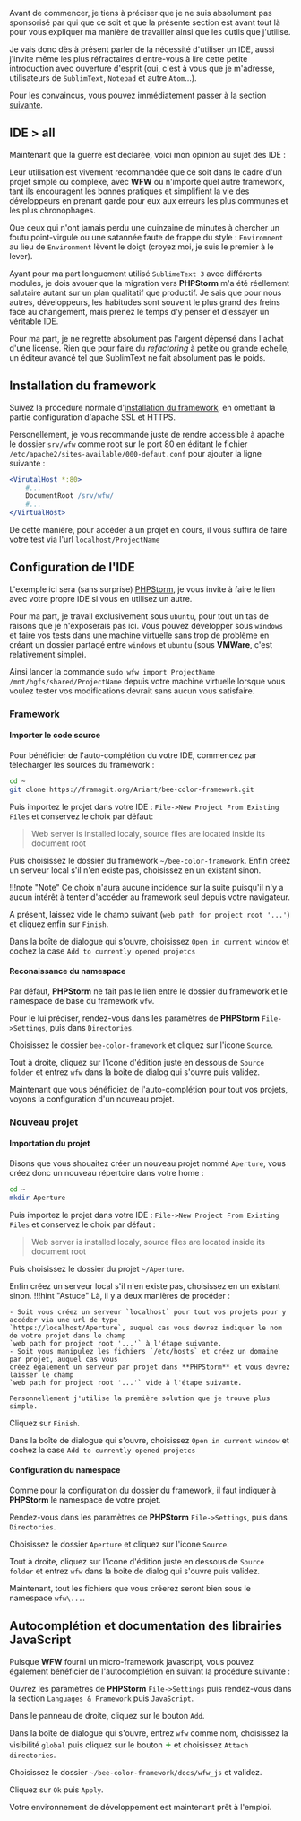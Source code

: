 Avant de commencer, je tiens à préciser que je ne suis absolument pas sponsorisé par qui que ce soit
et que la présente section est avant tout là pour vous expliquer ma manière de travailler ainsi que
les outils que j'utilise.

Je vais donc dès à présent parler de la nécessité d'utiliser un IDE, aussi j'invite même les plus
réfractaires d'entre-vous à lire cette petite introduction avec ouverture d'esprit (oui, c'est à
vous que je m'adresse, utilisateurs de `SublimText`, `Notepad` et autre `Atom`...).

Pour les convaincus, vous pouvez immédiatement passer à la section [suivante](#installation-du-framework).

## IDE > all

Maintenant que la guerre est déclarée, voici mon opinion au sujet des IDE :

Leur utilisation est vivement recommandée que ce soit dans le cadre d'un projet simple ou complexe,
avec **WFW** ou n'importe quel autre framework, tant ils encouragent les bonnes pratiques et simplifient
la vie des développeurs en prenant garde pour eux aux erreurs les plus communes et les plus chronophages.

Que ceux qui n'ont jamais perdu une quinzaine de minutes à chercher un foutu point-virgule ou une satannée
faute de frappe du style : `Enviromnent` au lieu de `Environment` lèvent le doigt (croyez moi, je suis
le premier à le lever).

Ayant pour ma part longuement utilisé `SublimeText 3` avec différents modules, je dois avouer que
la migration vers **PHPStorm** m'a été réellement salutaire autant sur un plan qualitatif que productif.
Je sais que pour nous autres, développeurs, les habitudes sont souvent le plus grand des freins face
au changement, mais prenez le temps d'y penser et d'essayer un véritable IDE.

Pour ma part, je ne regrette absolument pas l'argent dépensé dans l'achat d'une license. Rien que pour
faire du *refactoring* à petite ou grande echelle, un éditeur avancé tel que SublimText ne fait
absolument pas le poids.

## Installation du framework

Suivez la procédure normale d'[installation du framework](/general/start), en omettant la partie
configuration d'apache SSL et HTTPS.

Personellement, je vous recommande juste de rendre accessible à apache le dossier `srv/wfw` comme
root sur le port 80 en éditant le fichier `/etc/apache2/sites-available/000-defaut.conf` pour
ajouter la ligne suivante :
```apache hl_lines="3"
<VirutalHost *:80>
	#...
	DocumentRoot /srv/wfw/
	#...
</VirtualHost>
```

De cette manière, pour accéder à un projet en cours, il vous suffira de faire votre test via l'url
`localhost/ProjectName`

## Configuration de l'IDE

L'exemple ici sera (sans surprise) [PHPStorm](https://www.jetbrains.com/phpstorm/), je vous invite à
faire le lien avec votre propre IDE si vous en utilisez un autre.

Pour ma part, je travail exclusivement sous `ubuntu`, pour tout un tas de raisons que je n'exposerais
pas ici. Vous pouvez développer sous `windows` et faire vos tests dans une machine virtuelle sans trop
de problème en créant un dossier partagé entre `windows` et `ubuntu` (sous **VMWare**, c'est relativement
simple).

Ainsi lancer la commande `sudo wfw import ProjectName /mnt/hgfs/shared/ProjectName` depuis votre
machine virtuelle lorsque vous voulez tester vos modifications devrait sans aucun vous satisfaire.

### Framework

#### Importer le code source

Pour bénéficier de l'auto-complétion du votre IDE, commencez par télécharger les sources du framework :
```bash
cd ~
git clone https://framagit.org/Ariart/bee-color-framework.git
```

Puis importez le projet dans votre IDE : `File->New Project From Existing Files`
et conservez le choix par défaut:

>	Web server is installed localy, source files are located inside its document root

Puis choisissez le dossier du framework `~/bee-color-framework`.
Enfin créez un serveur local s'il n'en existe pas, choisissez en un existant sinon.

!!!note "Note"
	Ce choix n'aura aucune incidence sur la suite puisqu'il n'y a aucun intérêt à tenter d'accéder au
	framework seul depuis votre navigateur.

A présent, laissez vide le champ suivant (`web path for project root '...'`) et cliquez enfin sur `Finish`.

Dans la boîte de dialogue qui s'ouvre, choisissez `Open in current window` et cochez la case
`Add to currently opened projetcs`

#### Reconaissance du namespace

Par défaut, **PHPStorm** ne fait pas le lien entre le dossier du framework et le namespace de base
du framework `wfw`.

Pour le lui préciser, rendez-vous dans les paramètres de **PHPStorm** `File->Settings`,
puis dans `Directories`.

Choisissez le dossier `bee-color-framework` et cliquez sur l'icone `Source`.

Tout à droite, cliquez sur l'icone d'édition juste en dessous de `Source folder` et entrez
`wfw` dans la boite de dialog qui s'ouvre puis validez.

Maintenant que vous bénéficiez de l'auto-complétion pour tout vos projets, voyons la configuration
d'un nouveau projet.

### Nouveau projet

#### Importation du projet

Disons que vous shouaitez créer un nouveau projet nommé `Aperture`, vous créez donc un nouveau
répertoire dans votre home :
```bash
cd ~
mkdir Aperture
```

Puis importez le projet dans votre IDE : `File->New Project From Existing Files` et conservez le choix
par défaut :
>	Web server is installed localy, source files are located inside its document root

Puis choisissez le dossier du projet `~/Aperture`.

Enfin créez un serveur local s'il n'en existe pas, choisissez en un existant sinon.
!!!hint "Astuce"
	Là, il y a deux manières de procéder :

	- Soit vous créez un serveur `localhost` pour tout vos projets pour y accéder via une url de type
	`https://localhost/Aperture`, auquel cas vous devrez indiquer le nom de votre projet dans le champ
	`web path for project root '...'` à l'étape suivante.
	- Soit vous manipulez les fichiers `/etc/hosts` et créez un domaine par projet, auquel cas vous
	créez également un serveur par projet dans **PHPStorm** et vous devrez laisser le champ
	`web path for project root '...'` vide à l'étape suivante.

	Personnellement j'utilise la première solution que je trouve plus simple.

Cliquez sur `Finish`.

Dans la boîte de dialogue qui s'ouvre, choisissez `Open in current window` et cochez la case
`Add to currently opened projetcs`

#### Configuration du namespace

Comme pour la configuration du dossier du framework, il faut indiquer à **PHPStorm** le namespace de
votre projet.

Rendez-vous dans les paramètres de **PHPStorm** `File->Settings`, puis dans `Directories`.

Choisissez le dossier `Aperture` et cliquez sur l'icone `Source`.

Tout à droite, cliquez sur l'icone d'édition juste en dessous de `Source folder` et entrez
`wfw` dans la boite de dialog qui s'ouvre puis validez.

Maintenant, tout les fichiers que vous créerez seront bien sous le namespace `wfw\...`.

## Autocomplétion et documentation des librairies JavaScript

Puisque **WFW** fourni un micro-framework javascript, vous pouvez également bénéficier de l'autocomplétion
en suivant la procédure suivante :

Ouvrez les paramètres de **PHPStorm** `File->Settings` puis rendez-vous dans la section
`Languages & Framework` puis `JavaScript`.

Dans le panneau de droite, cliquez sur le bouton `Add`.

Dans la boîte de dialogue qui s'ouvre, entrez `wfw` comme nom, choisissez la visibilité `global`
puis cliquez sur le bouton <span style="color:green;font-size:130%;">+</span> et choisissez `Attach directories`.

Choisissez le dossier `~/bee-color-framework/docs/wfw_js` et validez.

Cliquez sur `Ok` puis `Apply`.

Votre environnement de développement est maintenant prêt à l'emploi.